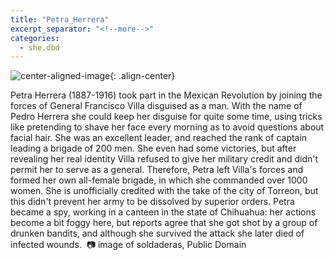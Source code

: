 ```yaml
---
title: "Petra_Herrera"
excerpt_separator: "<!--more-->"
categories:
  - she.dbd
---
```



![center-aligned-image](https://cdn.pixabay.com/photo/2020/10/26/16/56/man-5687861_1280.png){: .align-center}


Petra Herrera (1887-1916) took part in the Mexican Revolution by joining the forces of General Francisco Villa disguised as a man. With the name of Pedro Herrera she could keep her disguise for quite some time, using tricks like pretending to shave her face every morning as to avoid questions about facial hair. She was an excellent leader, and reached the rank of captain leading a brigade of 200 men. She even had some victories, but after revealing her real identity Villa refused to give her military credit and didn't permit her to serve as a general. Therefore, Petra left Villa's forces and formed her own all-female brigade, in which she commanded over 1000 women. She is unofficially credited with the take of the city of Torreon, but this didn't prevent her army to be dissolved by superior orders. Petra became a spy, working in a canteen in the state of Chihuahua: her actions become a bit foggy here, but reports agree that she got shot by a group of drunken bandits, and although she survived the attack she later died of infected wounds.⁠
⁠
📷 image of soldaderas, Public Domain⁠
⁠

